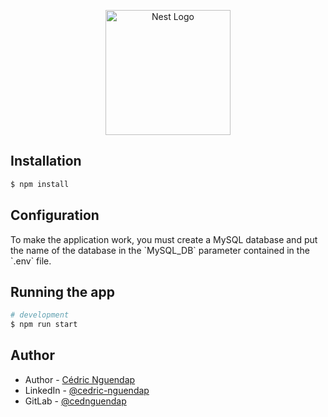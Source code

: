 <p align="center">
  <img src="https://miro.medium.com/v2/resize:fit:1400/1*XP-mZOrIqX7OsFInN2ngRQ.png" width="200" alt="Nest Logo" />
</p>

## Installation

```bash
$ npm install
```

## Configuration
<p> To make the application work, you must create a MySQL database and put the name of the database in the `MySQL_DB` parameter contained in the `.env` file.
</p>

## Running the app

```bash
# development
$ npm run start
```



## Author

- Author - [Cédric Nguendap](https://kamilmysliwiec.com)
- LinkedIn - [@cedric-nguendap](https://www.linkedin.com/in/cedric-nguendap-143544175/)
- GitLab - [@cednguendap](https://gitlab.com/cednguendap)


